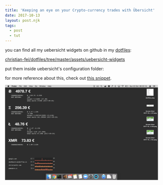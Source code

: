 ```yaml
---
title: 'Keeping an eye on your Crypto-currency trades with Übersicht'
date: 2017-10-13
layout: post.njk
tags:
  - post
  - tut
---
```


you can find all my uebersicht widgets on github in my [dotfiles](/posts/My-dotfiles/):

[christian-fei/dotfiles/tree/master/assets/uebersicht-widgets](https://github.com/christian-fei/dotfiles/tree/master/assets/uebersicht-widgets)

put them inside uebersicht's configuration folder:

for more reference about this, check out [this snippet](https://github.com/christian-fei/dotfiles/blob/master/scripts/uebersicht).


![uebersicht demo](/assets/images/posts/uebersicht-demo.png)